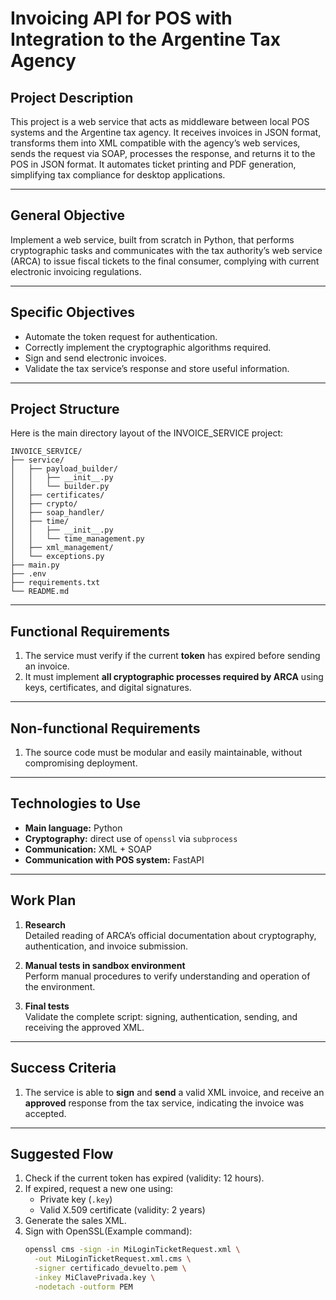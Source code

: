 # Invoicing API for POS with Integration to the Argentine Tax Agency

## Project Description

This project is a web service that acts as middleware between local POS systems and the Argentine tax agency. It receives invoices in JSON format, transforms them into XML compatible with the agency’s web services, sends the request via SOAP, processes the response, and returns it to the POS in JSON format. It automates ticket printing and PDF generation, simplifying tax compliance for desktop applications.

---

## General Objective

Implement a web service, built from scratch in Python, that performs cryptographic tasks and communicates with the tax authority’s web service (ARCA) to issue fiscal tickets to the final consumer, complying with current electronic invoicing regulations.

---

## Specific Objectives

- Automate the token request for authentication.
- Correctly implement the cryptographic algorithms required.
- Sign and send electronic invoices.
- Validate the tax service’s response and store useful information.

---

## Project Structure

Here is the main directory layout of the INVOICE_SERVICE project:

```text
INVOICE_SERVICE/
├── service/
│   ├── payload_builder/
│   │   ├── __init__.py
│   │   └── builder.py
│   ├── certificates/
│   ├── crypto/
│   ├── soap_handler/
│   ├── time/
│   │   ├── __init__.py
│   │   └── time_management.py
│   ├── xml_management/
│   └── exceptions.py
├── main.py
├── .env
├── requirements.txt
└── README.md
```

---

## Functional Requirements

1. The service must verify if the current **token** has expired before sending an invoice.
2. It must implement **all cryptographic processes required by ARCA** using keys, certificates, and digital signatures.

---

## Non-functional Requirements

1. The source code must be modular and easily maintainable, without compromising deployment.

---

## Technologies to Use

- **Main language:** Python  
- **Cryptography:** direct use of `openssl` via `subprocess`  
- **Communication:** XML + SOAP
- **Communication with POS system:** FastAPI

---

## Work Plan

1. **Research**  
   Detailed reading of ARCA’s official documentation about cryptography, authentication, and invoice submission.

2. **Manual tests in sandbox environment**  
   Perform manual procedures to verify understanding and operation of the environment.

3. **Final tests**  
   Validate the complete script: signing, authentication, sending, and receiving the approved XML.

---

## Success Criteria

1. The service is able to **sign** and **send** a valid XML invoice, and receive an **approved** response from the tax service, indicating the invoice was accepted.

---

## Suggested Flow

1. Check if the current token has expired (validity: 12 hours).  
2. If expired, request a new one using:  
   - Private key (`.key`)  
   - Valid X.509 certificate (validity: 2 years)  
3. Generate the sales XML.  
4. Sign with OpenSSL(Example command):  
   ```bash
   openssl cms -sign -in MiLoginTicketRequest.xml \
     -out MiLoginTicketRequest.xml.cms \
     -signer certificado_devuelto.pem \
     -inkey MiClavePrivada.key \
     -nodetach -outform PEM
